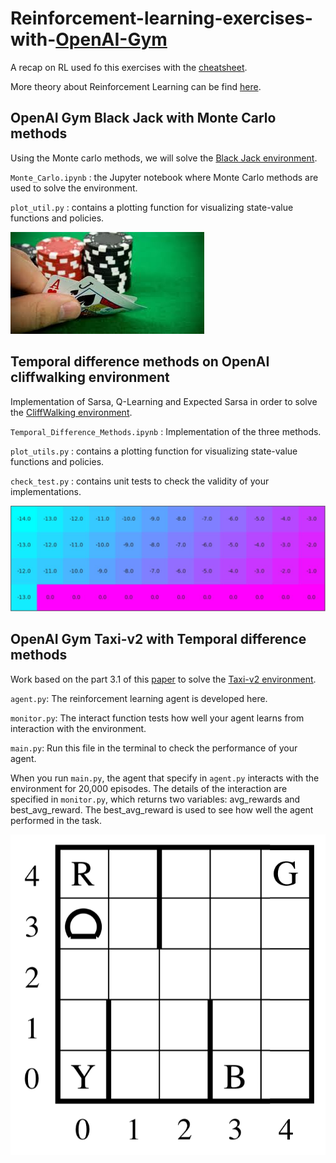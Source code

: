 # Reinforcement-learning-exercises-with-[OpenAI-Gym](https://gym.openai.com/docs/#spaces)

A recap on RL used fo this exercises with the [cheatsheet](cheatsheet.pdf). 

More theory about Reinforcement Learning can be find [here](https://mitpress.mit.edu/books/reinforcement-learning-second-edition).


## OpenAI Gym Black Jack with Monte Carlo methods

Using the Monte carlo methods, we will solve the [Black Jack environment](https://github.com/openai/gym/blob/master/gym/envs/toy_text/blackjack.py).

`Monte_Carlo.ipynb` : the Jupyter notebook where Monte Carlo methods are used to solve the environment.

`plot_util.py` : contains a plotting function for visualizing state-value functions and policies.

![alt text](Images/Bj.jpg)

## Temporal difference methods on OpenAI cliffwalking environment 

Implementation of Sarsa, Q-Learning and Expected Sarsa in order to solve the [CliffWalking environment](https://github.com/openai/gym/blob/master/gym/envs/toy_text/cliffwalking.py).

`Temporal_Difference_Methods.ipynb` : Implementation of the three methods.

`plot_utils.py` : contains a plotting function for visualizing state-value functions and policies.

`check_test.py` : contains unit tests to check the validity of your implementations.

![alt text](Images/CliffWalking.JPG)



## OpenAI Gym Taxi-v2 with Temporal difference methods

Work based on the part 3.1 of this [paper](https://arxiv.org/pdf/cs/9905014.pdf) to solve the [Taxi-v2 environment](https://github.com/openai/gym/blob/master/gym/envs/toy_text/taxi.py).

`agent.py`: The reinforcement learning agent is developed here.

`monitor.py`: The interact function tests how well your agent learns from interaction with the environment.

`main.py`: Run this file in the terminal to check the performance of your agent.

When you run `main.py`, the agent that specify in `agent.py` interacts with the environment for 20,000 episodes. The details of the interaction are specified in `monitor.py`, which returns two variables: avg_rewards and best_avg_reward. The best_avg_reward is used to see how well the agent performed in the task.

![alt text](Images/taxi-v2.png)

